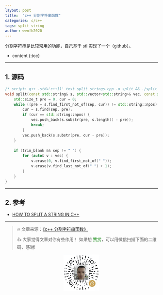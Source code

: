 ```yaml
---
layout: post
title:  "c++ 分割字符串函数"
categories: c/c++
tags: split string
author: wenfh2020
---
```


分割字符串是比较常用的功能，自己基于 stl 实现了一个（[github](https://github.com/wenfh2020/c_test/blob/master/normal/test_split_strings.cpp)）。



* content
{:toc}

---

## 1. 源码

```c++
/* script: g++ -std='c++11' test_split_strings.cpp -o split && ./split */
void split(const std::string& s, std::vector<std::string>& vec, const std::string& sep = " ", bool trim_blank = true) {
    std::size_t pre = 0, cur = 0;
    while ((pre = s.find_first_not_of(sep, cur)) != std::string::npos) {
        cur = s.find(sep, pre);
        if (cur == std::string::npos) {
            vec.push_back(s.substr(pre, s.length() - pre));
            break;
        }
        vec.push_back(s.substr(pre, cur - pre));
    }

    if (trim_blank && sep != " ") {
        for (auto& v : vec) {
            v.erase(0, v.find_first_not_of(" "));
            v.erase(v.find_last_not_of(" ") + 1);
        }
    }
}
```

---

## 2. 参考

* [HOW TO SPLIT A STRING IN C++](http://www.martinbroadhurst.com/how-to-split-a-string-in-c.html)

---

> 🔥 文章来源：[《c++ 分割字符串函数》](https://wenfh2020.com/2020/10/13/cpp-split_string/)
>
> 👍 大家觉得文章对你有些作用！ 如果想 <font color=green>赞赏</font>，可以用微信扫描下面的二维码，感谢!
<div align=center><img src="/images/2020-08-06-15-49-47.png" width="120"/></div>
